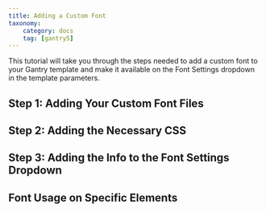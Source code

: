 ```yaml
---
title: Adding a Custom Font
taxonomy:
    category: docs
    tag: [gantry5]
---
```


This tutorial will take you through the steps needed to add a custom font to your Gantry template and make it available on the Font Settings dropdown in the template parameters.


Step 1: Adding Your Custom Font Files
--------------------------------------


Step 2: Adding the Necessary CSS
--------------------------------



Step 3: Adding the Info to the Font Settings Dropdown
-----------------------------------------------------


Font Usage on Specific Elements
-------------------------------

